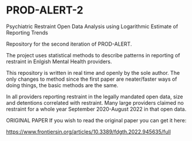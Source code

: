 # PROD-ALERT-2
Psychiatric Restraint Open Data Analysis using Logarithmic Estimate of Reporting Trends

Repository for the second iteration of PROD-ALERT.

The project uses statistical methods to describe patterns in reporting of restraint in Enlgish Mental Health providers.

This repository is written in real time and openly by the sole author.
The only changes to method since the first paper are neater/faster ways of doing things, the basic methods are the same.

In all providers reporting restraint in the legally mandated open data, size and detentions correlated with restraint.
Many large providers claimed no restraint for a whole year September 2020-August 2022 in that open data.

ORIGINAL PAPER
If you wish to read the original paper you can get it here:

  https://www.frontiersin.org/articles/10.3389/fdgth.2022.945635/full
